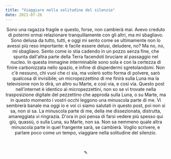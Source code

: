 ```yaml
---
title: "Viaggiare nella solitudine del silenzio"
date: 2021-07-26
---
```

<div align="center">
Sono una ragazza fragile e questo, forse, non cambierà mai. Avevo creduto di potermi ormai relazionare tranquillamente con gli altri, ma mi sbagliavo. Sono delusa da tutto, tutti, e oggi mi sento come se ultimamente non lo avessi più reso importante: è facile essere delusi, deludere, no? Ma no, no, mi sbagliavo. Sento come io stia cadendo in un pozzo senza fine, che spunta dall'altra parte della Terra facendoti bruciare al passaggio nel nucleo. In questa immagine interminabile sono sola e con la certezza di finire carbonizzata nello spazio, e infine di disperdermi sgretolandomi. Non c'è nessuno, chi vuoi che ci sia, ma volerò sotto forma di polvere, sarò qualcosa di invisibile; un micropezzettino di me finirà sulla Luna ma la televisione non lo dirà, un altro su Marte, e così via, e così via. Questo post nell'internet è identico ai micropezzettini, non so se vi trovate nella trasposizione digitale del pezzettino che approda sulla Luna, o su Marte, ma in questo momento i vostri occhi leggono una minuscola parte di me. Vi sembrerà banale ma oggi io e voi ci siamo salutati in questo post, poi non si sa, non si sa. La minuscola parte di me, della me dissezionata, distrutta, amareggiata vi ringrazia. D'ora in poi pensa di farsi vedere più spesso qui giù, quassù, o sulla Luna, su Marte, non sa. Non sa nemmeno quale altra minuscola parte in quel frangente sarà, se cambierà. Voglio scrivere, e parlare poco come un tempo, viaggiare nella solitudine del silenzio.
</div>

&nbsp;

<div align="center">
  ✎
</div>

